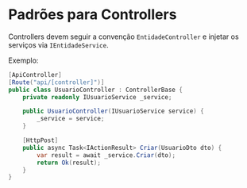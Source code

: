 # Padrões para Controllers

Controllers devem seguir a convenção `EntidadeController` e injetar os serviços via `IEntidadeService`.

Exemplo:

```csharp
[ApiController]
[Route("api/[controller]")]
public class UsuarioController : ControllerBase {
    private readonly IUsuarioService _service;

    public UsuarioController(IUsuarioService service) {
        _service = service;
    }

    [HttpPost]
    public async Task<IActionResult> Criar(UsuarioDto dto) {
        var result = await _service.Criar(dto);
        return Ok(result);
    }
}

